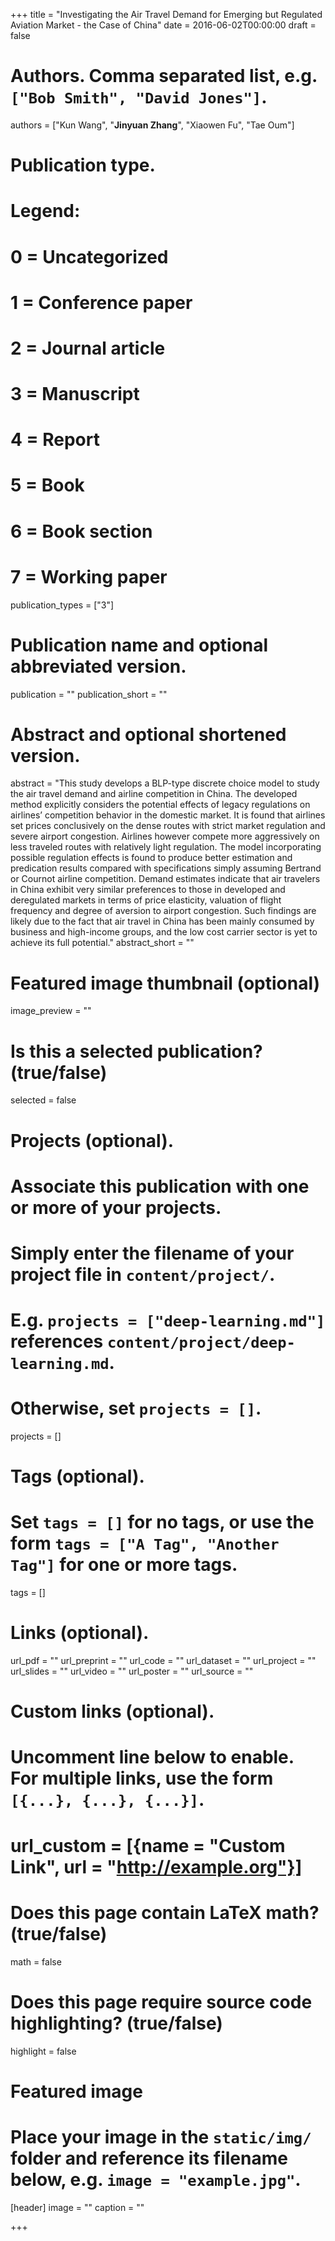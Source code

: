 +++
title = "Investigating the Air Travel Demand for Emerging but Regulated Aviation Market - the Case of China"
date = 2016-06-02T00:00:00
draft = false

# Authors. Comma separated list, e.g. `["Bob Smith", "David Jones"]`.
authors = ["Kun Wang", "**Jinyuan Zhang**", "Xiaowen Fu", "Tae Oum"]

# Publication type.
# Legend:
# 0 = Uncategorized
# 1 = Conference paper
# 2 = Journal article
# 3 = Manuscript
# 4 = Report
# 5 = Book
# 6 = Book section
# 7 = Working paper
publication_types = ["3"]

# Publication name and optional abbreviated version.
publication = ""
publication_short = ""

# Abstract and optional shortened version.
abstract = "This study develops a BLP-type discrete choice model to study the air travel demand and airline competition in China. The developed method explicitly considers the potential effects of legacy regulations on airlines’ competition behavior in the domestic market. It is found that airlines set prices conclusively on the dense routes with strict market regulation and severe airport congestion. Airlines however compete more aggressively on less traveled routes with relatively light regulation. The model incorporating possible regulation effects is found to produce better estimation and predication results compared with specifications simply assuming Bertrand or Cournot airline competition. Demand estimates indicate that air travelers in China exhibit very similar preferences to those in developed and deregulated markets in terms of price elasticity, valuation of flight frequency and degree of aversion to airport congestion. Such findings are likely due to the fact that air travel in China has been mainly consumed by business and high-income groups, and the low cost carrier sector is yet to achieve its full potential."
abstract_short = ""

# Featured image thumbnail (optional)
image_preview = ""

# Is this a selected publication? (true/false)
selected = false

# Projects (optional).
#   Associate this publication with one or more of your projects.
#   Simply enter the filename of your project file in `content/project/`.
#   E.g. `projects = ["deep-learning.md"]` references `content/project/deep-learning.md`.
#   Otherwise, set `projects = []`.
projects = []

# Tags (optional).
#   Set `tags = []` for no tags, or use the form `tags = ["A Tag", "Another Tag"]` for one or more tags.
tags = []

# Links (optional).
url_pdf = ""
url_preprint = ""
url_code = ""
url_dataset = ""
url_project = ""
url_slides = ""
url_video = ""
url_poster = ""
url_source = ""

# Custom links (optional).
#   Uncomment line below to enable. For multiple links, use the form `[{...}, {...}, {...}]`.
# url_custom = [{name = "Custom Link", url = "http://example.org"}]

# Does this page contain LaTeX math? (true/false)
math = false

# Does this page require source code highlighting? (true/false)
highlight = false

# Featured image
# Place your image in the `static/img/` folder and reference its filename below, e.g. `image = "example.jpg"`.
[header]
image = ""
caption = ""

+++
